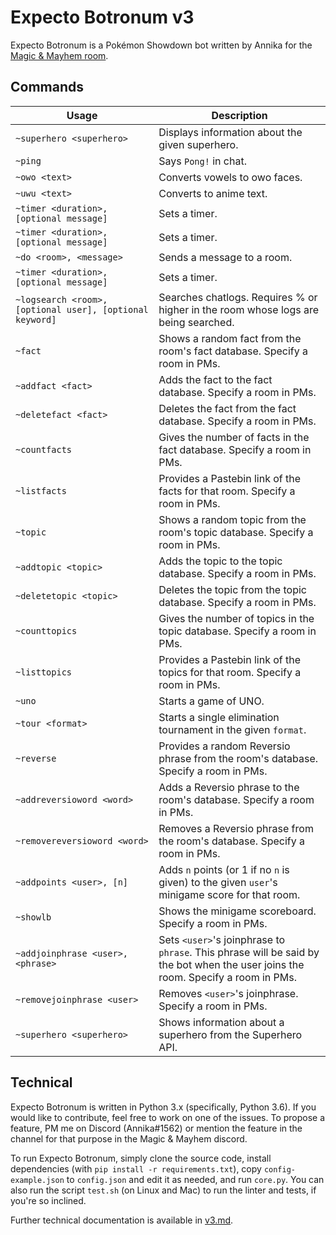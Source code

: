 # Expecto Botronum v3
Expecto Botronum is a Pokémon Showdown bot written by Annika for the [Magic & Mayhem room](psim.us/mm).

## Commands
| Usage | Description |
|-------|-------------|
| `~superhero <superhero>` | Displays information about the given superhero. |
| `~ping` | Says `Pong!` in chat. |
| `~owo <text>` | Converts vowels to owo faces. |
| `~uwu <text>` | Converts to anime text. |
| `~timer <duration>, [optional message]` | Sets a timer. |
| `~timer <duration>, [optional message]` | Sets a timer. |
| `~do <room>, <message>` | Sends a message to a room. |
| `~timer <duration>, [optional message]` | Sets a timer. |
| `~logsearch <room>, [optional user], [optional keyword]` | Searches chatlogs. Requires % or higher in the room whose logs are being searched. |
| `~fact` | Shows a random fact from the room's fact database. Specify a room in PMs. |
| `~addfact <fact>` | Adds the fact to the fact database. Specify a room in PMs. |
| `~deletefact <fact>` | Deletes the fact from the fact database. Specify a room in PMs. |
| `~countfacts` | Gives the number of facts in the fact database. Specify a room in PMs. |
| `~listfacts` | Provides a Pastebin link of the facts for that room. Specify a room in PMs. |
| `~topic` | Shows a random topic from the room's topic database. Specify a room in PMs. |
| `~addtopic <topic>` | Adds the topic to the topic database. Specify a room in PMs. |
| `~deletetopic <topic>` | Deletes the topic from the topic database. Specify a room in PMs. |
| `~counttopics` | Gives the number of topics in the topic database. Specify a room in PMs. |
| `~listtopics` | Provides a Pastebin link of the topics for that room. Specify a room in PMs. |
| `~uno` | Starts a game of UNO. |
| `~tour <format>` | Starts a single elimination tournament in the given `format`. |
| `~reverse` | Provides a random Reversio phrase from the room's database. Specify a room in PMs. |
| `~addreversioword <word>` | Adds a Reversio phrase to the room's database. Specify a room in PMs. |
| `~removereversioword <word>` | Removes a Reversio phrase from the room's database. Specify a room in PMs. |
| `~addpoints <user>, [n]` | Adds `n` points (or 1 if no `n` is given) to the given `user`'s minigame score for that room. |
| `~showlb` | Shows the minigame scoreboard. Specify a room in PMs. |
| `~addjoinphrase <user>, <phrase>` | Sets `<user>`'s joinphrase to `phrase`. This phrase will be said by the bot when the user joins the room. Specify a room in PMs. |
| `~removejoinphrase <user>` | Removes `<user>`'s joinphrase. Specify a room in PMs. |
| `~superhero <superhero>` | Shows information about a superhero from the Superhero API. |

## Technical 
Expecto Botronum is written in Python 3.x (specifically, Python 3.6). If you would like to contribute, feel free to work on one of the issues. To propose a feature, PM me on Discord (Annika#1562) or mention the feature in the channel for that purpose in the Magic & Mayhem discord.

To run Expecto Botronum, simply clone the source code, install dependencies (with `pip install -r requirements.txt`), copy `config-example.json` to `config.json` and edit it as needed, and run `core.py`. You can also run the script `test.sh` (on Linux and Mac) to run the linter and tests, if you're so inclined.

Further technical documentation is available in [v3.md](https://github.com/AnnikaCodes/expecto-botronum/blob/master/v3.md). 
